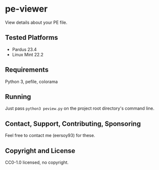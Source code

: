 # pe-viewer
View details about your PE file.

## Tested Platforms
- Pardus 23.4
- Linux Mint 22.2

## Requirements
Python 3, pefile, colorama

## Running
Just pass `python3 peview.py` on the project root directory's command line.

## Contact, Support, Contributing, Sponsoring
Feel free to contact me (eersoy93) for these.

## Copyright and License
CC0-1.0 licensed, no copyright.
